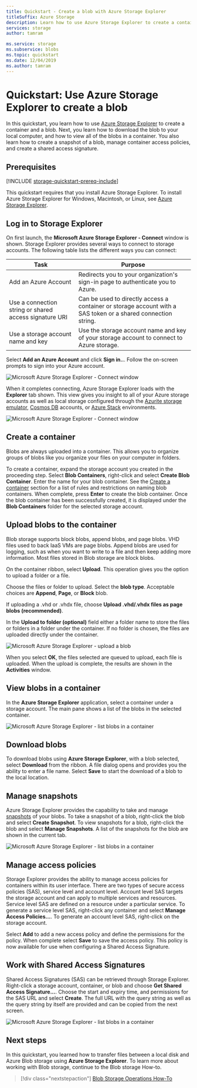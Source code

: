 ```yaml
---
title: Quickstart - Create a blob with Azure Storage Explorer
titleSuffix: Azure Storage
description: Learn how to use Azure Storage Explorer to create a container and a blob, download the blob to your local computer, and view all of the blobs in the container.
services: storage
author: tamram

ms.service: storage
ms.subservice: blobs
ms.topic: quickstart
ms.date: 12/04/2019
ms.author: tamram
---
```


# Quickstart: Use Azure Storage Explorer to create a blob

In this quickstart, you learn how to use [Azure Storage Explorer](https://azure.microsoft.com/features/storage-explorer/) to create a container and a blob. Next, you learn how to download the blob to your local computer, and how to view all of the blobs in a container. You also learn how to create a snapshot of a blob, manage container access policies, and create a shared access signature.

## Prerequisites

[!INCLUDE [storage-quickstart-prereq-include](../../../includes/storage-quickstart-prereq-include.md)]

This quickstart requires that you install Azure Storage Explorer. To install Azure Storage Explorer for Windows, Macintosh, or Linux, see [Azure Storage Explorer](https://azure.microsoft.com/features/storage-explorer/).

## Log in to Storage Explorer

On first launch, the **Microsoft Azure Storage Explorer - Connect** window is shown. Storage Explorer provides several ways to connect to storage accounts. The following table lists the different ways you can connect:

|Task|Purpose|
|---|---|
|Add an Azure Account | Redirects you to your organization's sign-in page to authenticate you to Azure. |
|Use a connection string or shared access signature URI | Can be used to directly access a container or storage account with a SAS token or a shared connection string. |
|Use a storage account name and key| Use the storage account name and key of your storage account to connect to Azure storage.|

Select **Add an Azure Account** and click **Sign in..**. Follow the on-screen prompts to sign into your Azure account.

![Microsoft Azure Storage Explorer - Connect window](media/storage-quickstart-blobs-storage-explorer/connect.png)

When it completes connecting, Azure Storage Explorer loads with the **Explorer** tab shown. This view gives you insight to all of your Azure storage accounts as well as local storage configured through the [Azurite storage emulator](../common/storage-use-azurite.md?toc=%2fazure%2fstorage%2fblobs%2ftoc.json), [Cosmos DB](../../cosmos-db/storage-explorer.md?toc=%2fazure%2fstorage%2fblobs%2ftoc.json) accounts, or [Azure Stack](/azure-stack/user/azure-stack-storage-connect-se?toc=%2fazure%2fstorage%2fblobs%2ftoc.json) environments.

![Microsoft Azure Storage Explorer - Connect window](media/storage-quickstart-blobs-storage-explorer/mainpage.png)

## Create a container

Blobs are always uploaded into a container. This allows you to organize groups of blobs like you organize your files on your computer in folders.

To create a container, expand the storage account you created in the proceeding step. Select **Blob Containers**, right-click and select **Create Blob Container**. Enter the name for your blob container. See the [Create a container](storage-quickstart-blobs-dotnet.md#create-a-container) section for a list of rules and restrictions on naming blob containers. When complete, press **Enter** to create the blob container. Once the blob container has been successfully created, it is displayed under the **Blob Containers** folder for the selected storage account.

## Upload blobs to the container

Blob storage supports block blobs, append blobs, and page blobs. VHD files used to back IaaS VMs are page blobs. Append blobs are used for logging, such as when you want to write to a file and then keep adding more information. Most files stored in Blob storage are block blobs.

On the container ribbon, select **Upload**. This operation gives you the option to upload a folder or a file.

Choose the files or folder to upload. Select the **blob type**. Acceptable choices are **Append**, **Page**, or **Block** blob.

If uploading a .vhd or .vhdx file, choose **Upload .vhd/.vhdx files as page blobs (recommended)**.

In the **Upload to folder (optional)** field either a folder name to store the files or folders in a folder under the container. If no folder is chosen, the files are uploaded directly under the container.

![Microsoft Azure Storage Explorer - upload a blob](media/storage-quickstart-blobs-storage-explorer/uploadblob.png)

When you select **OK**, the files selected are queued to upload, each file is uploaded. When the upload is complete, the results are shown in the **Activities** window.

## View blobs in a container

In the **Azure Storage Explorer** application, select a container under a storage account. The main pane shows a list of the blobs in the selected container.

![Microsoft Azure Storage Explorer - list blobs in a container](media/storage-quickstart-blobs-storage-explorer/listblobs.png)

## Download blobs

To download blobs using **Azure Storage Explorer**, with a blob selected, select **Download** from the ribbon. A file dialog opens and provides you the ability to enter a file name. Select **Save** to start the download of a blob to the local location.

## Manage snapshots

Azure Storage Explorer provides the capability to take and manage [snapshots](storage-blob-snapshots.md) of your blobs. To take a snapshot of a blob, right-click the blob and select **Create Snapshot**. To view snapshots for a blob, right-click the blob and select **Manage Snapshots**. A list of the snapshots for the blob are shown in the current tab.

![Microsoft Azure Storage Explorer - list blobs in a container](media/storage-quickstart-blobs-storage-explorer/snapshots.png)

## Manage access policies

Storage Explorer provides the ability to manage access policies for containers within its user interface. There are two types of secure access policies (SAS), service level and account level. Account level SAS targets the storage account and can apply to multiple services and resources. Service level SAS are defined on a resource under a particular service. To generate a service level SAS, right-click any container and select **Manage Access Policies...**. To generate an account level SAS, right-click on the storage account.

Select **Add** to add a new access policy and define the permissions for the policy. When complete select **Save** to save the access policy. This policy is now available for use when configuring a Shared Access Signature.

## Work with Shared Access Signatures

Shared Access Signatures (SAS) can be retrieved through Storage Explorer. Right-click a storage account, container, or blob and choose **Get Shared Access Signature...**. Choose the start and expiry time, and permissions for the SAS URL and select **Create**. The full URL with the query string as well as the query string by itself are provided and can be copied from the next screen.

![Microsoft Azure Storage Explorer - list blobs in a container](media/storage-quickstart-blobs-storage-explorer/sharedaccesssignature.png)

## Next steps

In this quickstart, you learned how to transfer files between a local disk and Azure Blob storage using **Azure Storage Explorer**. To learn more about working with Blob storage, continue to the Blob storage How-to.

> [!div class="nextstepaction"]
> [Blob Storage Operations How-To](storage-how-to-use-blobs-powershell.md)

